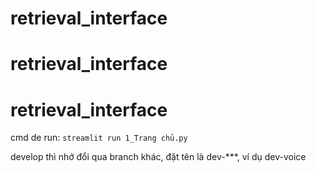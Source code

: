 # retrieval_interface
# retrieval_interface
# retrieval_interface


cmd de run:
`streamlit run 1_Trang chủ.py`

develop thì nhớ đổi qua branch khác, đặt tên là dev-***, ví dụ dev-voice